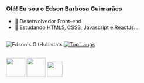 ### Olá! Eu sou o Edson Barbosa Guimarães

- 🔭 Desenvolvedor Front-end
- 🌱 Estudando HTML5, CSS3, Javascript e ReactJs...
##

![Edson's GitHub stats](https://github-readme-stats.vercel.app/api?username=edsoongs&show_icons=true&theme=peace)
[![Top Langs](https://github-readme-stats.vercel.app/api/top-langs/?username=edsoongs&layout=compact)](https://github.com/edsoongs/github-readme-stats)
##

<img height="52em" src="https://cdn.jsdelivr.net/gh/devicons/devicon/icons/html5/html5-plain-wordmark.svg" /> <img height="52em" src="https://cdn.jsdelivr.net/gh/devicons/devicon/icons/css3/css3-plain-wordmark.svg" /> <img height="42em" src="https://cdn.jsdelivr.net/gh/devicons/devicon/icons/javascript/javascript-plain.svg" />
##


          

          


